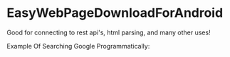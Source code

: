 EasyWebPageDownloadForAndroid
=============================

Good for connecting to rest api's, html parsing, and many other uses!

Example Of Searching Google Programmatically:



